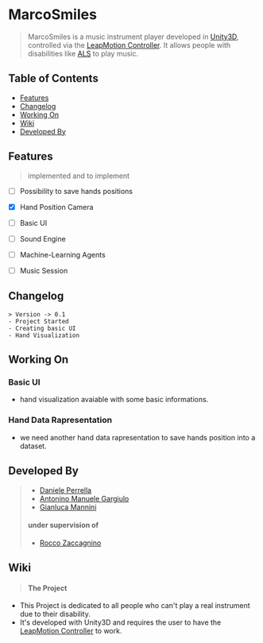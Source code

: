 # MarcoSmiles
> MarcoSmiles is a music instrument player developed in [Unity3D](https://unity.com/), controlled via the [LeapMotion Controller](https://www.leapmotion.com/). It allows people with disabilities like [ALS](https://en.wikipedia.org/wiki/Amyotrophic_lateral_sclerosis) to play music. 


## Table of Contents
- [Features](#features)
- [Changelog](#changelog)
- [Working On](#workingon)
- [Wiki](#wiki)
- [Developed By](#developedby)

###


<a name="features"></a>
## Features 
> implemented and to implement

- [ ] Possibility to save hands positions
- [x] Hand Position Camera
- [ ] Basic UI
- [ ] Sound Engine
- [ ] Machine-Learning Agents
- [ ] Music Session


<a name="changelog"></a>
## Changelog
```
> Version -> 0.1
- Project Started
- Creating basic UI
- Hand Visualization
```


<a name="workingon"></a>
## Working On
### Basic UI
- hand visualization avaiable with some basic informations.
### Hand Data Rapresentation
- we need another hand data rapresentation to save hands position into a dataset.


<a name="developedby"></a>
## Developed By
> * [Daniele Perrella](github.com/dvgniele)
> * [Antonino Manuele Gargiulo](github.com/gepp4)
> * [Gianluca Mannini](github.com/gmann7)
> #### under supervision of
> * [Rocco Zaccagnino]() 


<a name="wiki"></a>
## Wiki
> #### The Project
- This Project is dedicated to all people who can't play a real instrument due to their disability.
- It's developed with Unity3D and requires the user to have the [LeapMotion Controller](https://www.leapmotion.com/) to work.
